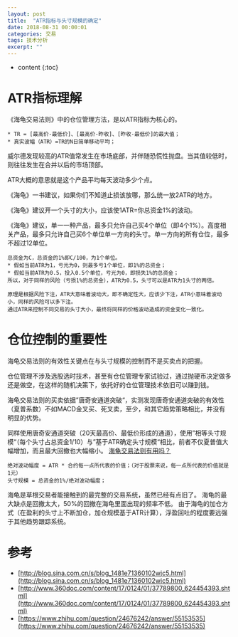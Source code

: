 ```yaml
---
layout: post
title:  "ATR指标与头寸规模的确定"
date: 2018-08-31 00:00:01
categories: 交易
tags: 技术分析
excerpt: ""
---
```


* content
{:toc}

# ATR指标理解

《海龟交易法则》中的仓位管理方法，是以ATR指标为核心的。

```
* TR = [最高价-最低价]、[最高价-昨收]、[昨收-最低价]的最大值；
* 真实波幅（ATR）=TR的N日简单移动平均；
```

威尔德发现较高的ATR值常发生在市场底部，并伴随恐慌性抛盘。当其值较低时，则往往发生在合并以后的市场顶部。

ATR大概的意思就是这个产品平均每天波动多少个点。

《海龟》一书建议，如果你们不知道止损该放哪，那么统一放2ATR的地方。

《海龟》建议开一个头寸的大小，应该使1ATR=你总资金1%的波动。

《海龟》建议，单一一种产品，最多只允许自己买4个单位（即4个1%）。高度相关产品，最多只允许自己买6个单位单一方向的头寸。单一方向的所有仓位，最多不超过12单位。

```
总资金为C，总资金的1%即C/100，为1个单位。
* 假如当前ATR为1，亏光为0，则最多亏1个单位，即1%的总资金；
* 假如当前ATR为0.5，投入0.5个单位，亏光为0，即损失1%的总资金；
所以，对于同样的风险（亏损1%的总资金），ATR为0.5，头寸可以是ATR为1头寸的两倍。

原理是根据风险下注，ATR大意味着波动大，即不确定性大，应该少下注，ATR小意味着波动小，同样的风险可以多下注。
通过ATR来控制不同交易的头寸大小，最终将同样的价格波动造成的资金变化一致化。
```


# 仓位控制的重要性
海龟交易法则的有效性关键点在与头寸规模的控制而不是买卖点的把握。

仓位管理不涉及选股选时技术，甚至有仓位管理专家试验过，通过抛硬币决定做多还是做空，在这样的随机决策下，依托好的仓位管理技术依旧可以赚到钱。

海龟交易法则的买卖依据”唐奇安通道突破“，实测发现唐奇安通道突破的有效性（夏普系数）不如MACD金叉买、死叉卖，至少，和其它趋势策略相比，并没有明显的优势。

同样使用唐奇安通道突破（20天最高价、最低价形成的通道），使用”相等头寸规模“（每个头寸占总资金1/10）与”基于ATR确定头寸规模“相比，前者不仅夏普值大幅增加，而且最大回撤也大幅缩小。
[海龟交易法则有用吗？](https://www.zhihu.com/question/24676242/answer/55153535)

```
绝对波动幅度 = ATR * 合约每一点所代表的价值；（对于股票来说，每一点所代表的价值就是1元）
头寸规模 = 总资金的1%/绝对波动幅度；
```

海龟是草根交易者能接触到的最完整的交易系统，虽然已经有点旧了。
海龟的最大缺点是回撤太大，50%的回撤在海龟里面出现的频率不低。
由于海龟的加仓方式（在盈利的头寸上不断加仓，加仓规模基于ATR计算），浮盈回吐的程度要远强于其他趋势跟踪系统。


# 参考
* [http://blog.sina.com.cn/s/blog_1481e71360102wjc5.html](http://blog.sina.com.cn/s/blog_1481e71360102wjc5.html)
* [http://www.360doc.com/content/17/0124/01/37789800_624454393.shtml](http://www.360doc.com/content/17/0124/01/37789800_624454393.shtml)
* [https://www.zhihu.com/question/24676242/answer/55153535](https://www.zhihu.com/question/24676242/answer/55153535)














